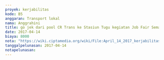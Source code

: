 ```yaml
---
proyek: kerjabilitas
kode: B5
anggaran: Transport lokal
nama: Anggrahini
title: go jek dari pool CR Trans ke Stasiun Tugu kegiatan Job Fair Semarang
date: 2017-04-14
biaya: 8000
nota: "https://wiki.ciptamedia.org/wiki/File:April_14_2017_kerjabilitas_B5_gojek_crTrans_stasiun_inok.jpg"
tanggalpelunasan: 2017-04-14
notapelunasan:
---
```


